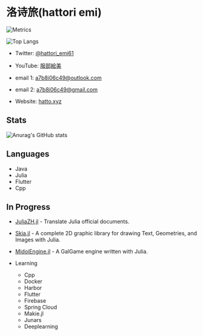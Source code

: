 # 洛诗旅(hattori emi)

![Metrics](https://metrics.lecoq.io/hattori-emi?template=classic&config.timezone=Asia%2FShanghai)

![Top Langs](https://github-readme-stats.vercel.app/api/top-langs/?username=hattori-emi&layout=compact)

- Twitter: [@hattori_emi61](https://twitter.com/hattori_emi61)

- YouTube: [服部絵美](https://youtube.com/channel/UC2mICe2PT6zs1pVG0jz-CvQ)

- email 1: a7b8i06c49@outlook.com

- email 2: a7b8i06c49@gmail.com

- Website: [hatto.xyz](hatto.xyz)

## Stats

![Anurag's GitHub stats](https://github-readme-stats.vercel.app/api?username=hattori-emi&show_icons=true&theme=cobalt)

## Languages

- Java
- Julia
- Flutter
- Cpp

## In Progress

- [JuliaZH.jl](https://github.com/JuliaCN/JuliaZH.jl) - Translate Julia official documents.

- [Skia.jl](https://github.com/hattori-emi/Skia.jl) - A complete 2D graphic library for drawing Text, Geometries, and Images with Julia.

- [MidoiEngine.jl](https://github.com/hattori-emi/MidoiEngine.jl) - A GalGame engine written with Julia.

- Learning
    - Cpp
    - Docker
    - Harbor
    - Flutter
    - Firebase
    - Spring Cloud
    - Makie.jl
    - Junars
    - Deeplearning
